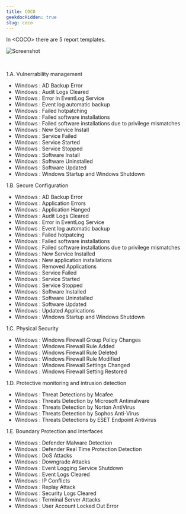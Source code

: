 ```yaml
---
title: COCO
geekdocHidden: true
slug: coco
---
```


In \<COCO> there are 5 report templates.

![Screenshot](/cloud_vista/loganalytics/images/coco.png)

&nbsp;

1.A. Vulnerrability management
* Windows : AD Backup Error
* Windows : Audit Logs Cleared
* Windows : Error in EventLog Service
* Windows : Event log automatic backup
* Windows : Failed hotpatching
* Windows : Failed software installations
* Windows : Failed software installations due to privilege mismatches
* Windows : New Service Install
* Windows : Service Failed
* Windows : Service Started
* Windows : Service Stopped
* Windows : Software Install
* Windows : Software Uninstalled
* Windows : Software Updated
* Windows : Windows Startup and Windows Shutdown

1.B. Secure Configuration
* Windows : AD Backup Error
* Windows : Application Errors
* Windows : Application Hanged
* Windows : Audit Logs Cleared
* Windows : Error in EventLog Service
* Windows : Event log automatic backup
* Windows : Failed hotpatcing
* Windows : Failed software installations
* Windows : Failed software installations due to privilege mismatches
* Windows : New Service Installed
* Windows : New application installations
* Windows : Removed Applications
* Windows : Service Failed
* Windows : Service Started
* Windows : Service Stopped
* Windows : Software Installed
* Windows : Software Uninstalled
* Windows : Software Updated
* Windows : Updated Applications
* Windows : Windows Startup and Windows Shutdown

1.C. Physical Security
* Windows : Windows Firewall Group Policy Changes
* Windows : Windows Firewall Rule Added
* Windows : Windows Firewall Rule Deleted
* Windows : Windows Firewall Rule Modified
* Windows : Windows Firewall Settings Changed
* Windows : Windows Firewall Setting Restored

1.D. Protective monitoring and intrusion detection
* Windows : Threat Detections by Mcafee
* Windows : Threats Detection by Microsoft Antimalware
* Windows : Threats Detection by Norton AntiVirus
* Windows : Threats Detection by Sophos Anti-Virus
* Windows : Threats Detections by ESET Endpoint Antivirus

1.E. Boundary Protection and Interfaces
* Windows : Defender Malware Detection
* Windows : Defender Real Time Protection Detection
* Windows : DoS Attacks
* Windows : Downgrade Attacks
* Windows : Event Logging Service Shutdown
* Windows : Event Logs Cleared
* Windows : IP Conflicts
* Windows : Replay Attack
* Windows : Security Logs Cleared
* Windows : Terminal Server Attacks
* Windows : User Account Locked Out Error


